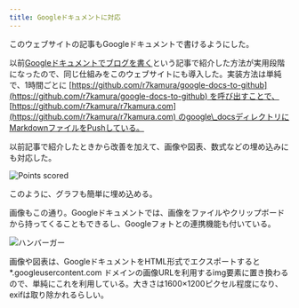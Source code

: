 ```yaml
---
title: Googleドキュメントに対応
---
```

このウェブサイトの記事もGoogleドキュメントで書けるようにした。

以前[Googleドキュメントでブログを書く](https://r7kamura.com/articles/2022-04-30-google-docs-for-blogging)という記事で紹介した方法が実用段階になったので、同じ仕組みをこのウェブサイトにも導入した。実装方法は単純で、1時間ごとに [https://github.com/r7kamura/google-docs-to-github](https://github.com/r7kamura/google-docs-to-github) を呼び出すことで、 [https://github.com/r7kamura/r7kamura.com](https://github.com/r7kamura/r7kamura.com) のgoogle\_docsディレクトリにMarkdownファイルをPushしている。

以前記事で紹介したときから改善を加えて、画像や図表、数式などの埋め込みにも対応した。

![](https://lh3.googleusercontent.com/docs/ADP-6oFBNDBkgbblc0J93cOz49RXOGxQm3aGWJlugXRyTgvok9E0rWVR-rvi4AP3BGHby8v3NH9PGmFO7zDoLija_lLYfoMmSLnydLXf3Z1p-VgB6NmIz9vbgpy1Zu0BDWDzS0rA8EwtFjZUktveoPHKt9LATcqIekrJVCeXE-fqwKIC-EdLu1tN6pcM3oNn8jxKV_EOVfl2y6fEj1uc5YvtmfGW1Q_hncMtHZm7Gz4sGIRxNQwL2K_9B8RSowFS3Q-9sMCCMQmwsOeDoXQJ67MqSYrlBbEkTGsT-czL0A320MVI8K3Td8IU23VsQ-m-9WU88ikF6YwOwUArZtB3bQg6kwDF3F6HGjf9TF3hjK5827sbW_qkQQanm4MD-gsbeLD3Pzfd6ebs2eLqmh1dVTGTlUL9PrbYeWNlyOazUtICQfGefVZZz6d6gBQnUq9Q1H-Kf_B00w6uA5frF0K8-_aKFjOEPz8_nRsLLc-ua53xIsatBSg3UvdYAEobIEs847WlRjFE38t7GuDw1gFr4xjtRZedbnG9xaDrOqn3K0Um78-8xwuLBFEJBkfv5M7HScx4xtX68rfb8Bq37IWVQOYOwoaxJrfC_awqDmrFHnEY7P5If503DpgMjI_0NvpY6SNq_mF2UprMGyLlG_EZfyKaGfHzfHktjqJQ0aObN9-qHbV3A4cAi8YTC7TWqN601CsEoY5fAMinQcaSYoGBWVcctJsWbXYS1Y73uznRYDZiRuDTUEIFkekmjop0RfK0MsAe0biYp8YFpHFO_QZHikgxw3nACv8I3Mnu2FiP10v70BIgYQYleCFZ8t_XL6cSgklTC_yMR_hOmuQLZ8kRfLHD03P-XV4_LYMPnAR02KUn8hyRggrzVXQSRRz6loP-iI8-10Pr-9lFywq7EC--BDCkHL0qduXUCoKXyNt0ivfhKHDBwXyQ-Knl1dMar49IItNZ28A5xZReFDDuv3D8OLLy58FoBPmhjUKAxLB9QbjJ6eYnqent6OtdCJoD893BtY6wZP8DYEP5bsPA9PIgazNL7xVxBca06pLHDgo2-dZhkLN5I8cxBf_ulGkTZmxrnBR2DY1C2MVpoI1BQPsVTAMiApiuHoCS35PB2jp1b9OJX8v9R-nu4veuOsvvJthUhctkMmtz6L9P73Zu6TOevMRQvIwqvJcT3a4EitJVM8_Md6zzSG8Oel1fdGJaLOELIJdRS_wryHsupClqHcle7OXTVSFl5gIZuqtI3cuP6Rf5-ONnm1cL "Points scored")

このように、グラフも簡単に埋め込める。

画像もこの通り。Googleドキュメントでは、画像をファイルやクリップボードから持ってくることもできるし、Googleフォトとの連携機能も付いている。

![](https://lh3.googleusercontent.com/docs/ADP-6oF_J1pAL2FRYLLasWP14iDkNBsPSFIE-AreNyzqgLRTNpoPL-YbWgHawZ-PbPfqyLGv8eyxpiYps3RTz2GsBLTaWeNK14HHXmBpqQZt8eSjI_OZqTfnBeg8AqE28HkOVUQeev8SOhsWCsSpl3fSBOnvLDKl8W-dp8EJrD7A1uGBfQCMIkhYbbpCIT8AnZiBMdBPnvdWorOwdnD1ncdkUsV00H94o-c-dohPPBdjPTGFPxsjZB5wbQu44Z8CKAds84NYyjHqmy93fWfVGPqo3ZNui7otfaOtTszKQIwi_H3q2mRHDHuCvoAYr7wD_o3L-36Y3MHaVaoo1AhU1-YiXbT2AInyHAPOZaL-oxu6RsnaqV0v2XcCsqeBBjRKadFR5fS7zBxmaodmgCzH8pvgop6NNMgSZEaBqabeeJHquOZQtVNxnB-qI0y5M-D8AZIeBjQ7I2HNwK0P-F7cDABsJ0TkH3Y5g1r9C8CBXMlopGGoPrxSyku5lRu-cuqkJetHzJMP324q0ObhpPpYNFnQI5zW_gNRdEiSO6r5qzuRT-XrIKFStgVvrODBTuQ9txd3qmZ1Qq3biocqtRPVdoA--pi6Li8OLaWJ-Wy4NJbBkb6UA8UpwOBQZlgC_nXS4U2lWH5H4W70t_sZOdeJecRQc509J1cughrLt-8lRnZJzd9krC2d1VmKwlK06ThhRcSBm3H78EeYlZtCkWnXnAiz2SIxeJ85uzX2pCSBSQBZQVTNc7GyIFNXWIATNQ7u1mZ-AMeZnkXhi6yuBYvLG0v1txzM4rLMoYb7KAg8vbgCnEbdeTpmVSHzp-xJUpDwvhlC6BOf7d2wn-F6fFevphU0mfpzDzzWpFCizTtCSVVkw-qCYigd4Mxt8mRRnZ1GnwxF23pOi6yUJJwYvxDAohoWbnFVQm2Q035VLtZcuopmaoHbRpLUGackH481oQvgh2-iklcMPrDfpCuDZlJNUgcdYIN2bri7thWa_1sEJr5U130CSYfrdxRXa7kgEAEXrDvvzzhdVPgYyrSHLMd149Yt0M-b-m9N7Yvh49-xETL7ykFfl2UgxCUVfc90CnSBDL2gIZuz2gc6OJBKs-stWAIX5Wzxnv8GHAUcV3KZJg-FZ9WHN0kwTNbOjGIcu-N_tXlNV-Grc0n1OejwbZz5ZRLKAIBAtDmkJL13jmCuMtER7TQqm_cnu5MPVdMFBemAgb5KehgjoVvS2hHMios7ojayFB945HPt9rWmafYS0_9hkgSAiMvy "ハンバーガー")

画像や図表は、GoogleドキュメントをHTML形式でエクスポートすると \*.googleusercontent.com ドメインの画像URLを利用するimg要素に置き換わるので、単純にこれを利用している。大きさは1600×1200ピクセル程度になり、exifは取り除かれるらしい。
